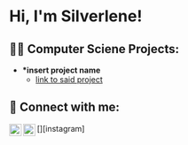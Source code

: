 <h1>Hi, I'm Silverlene! <br/></h1>

<h2>👨‍💻 Computer Sciene Projects:</h2>

- <b>*insert project name</b>
  - [link to said project](https://github.com/joshmadakor1/Algorithms-Practice)


<h2> 🤳 Connect with me:</h2>

[<img align="left" alt="JoshMadakor | LinkedIn" width="22px" src="https://cdn.jsdelivr.net/npm/simple-icons@v3/icons/linkedin.svg" />][linkedin]
[<img align="left" alt="JoshMadakor | Email" width="22px" src="https://cdn.jsdelivr.net/npm/simple-icons@v3/icons/gmail.svg" />][instagram]


[email]: silverleneu@gmail.com
[linkedin]: https://linkedin.com/in/silverleneu
